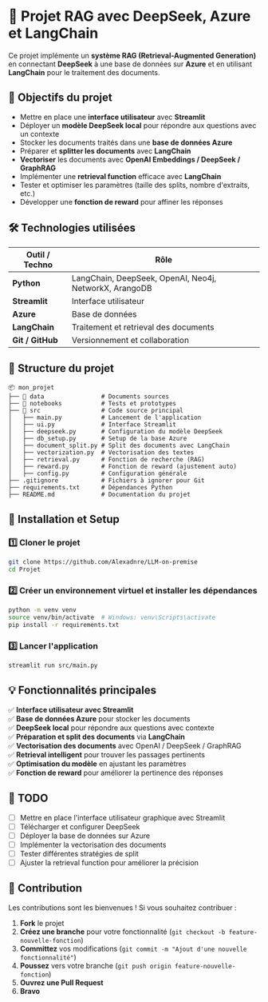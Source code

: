 # 🚀 Projet RAG avec DeepSeek, Azure et LangChain

Ce projet implémente un **système RAG (Retrieval-Augmented Generation)** en connectant **DeepSeek** à une base de données sur **Azure** et en utilisant **LangChain** pour le traitement des documents.

## 📌 Objectifs du projet

- Mettre en place une **interface utilisateur** avec **Streamlit**  
- Déployer un **modèle DeepSeek local** pour répondre aux questions avec un contexte  
- Stocker les documents traités dans une **base de données Azure**  
- Préparer et **splitter les documents** avec **LangChain**  
- **Vectoriser** les documents avec **OpenAI Embeddings / DeepSeek / GraphRAG**  
- Implémenter une **retrieval function** efficace avec **LangChain**  
- Tester et optimiser les paramètres (taille des splits, nombre d'extraits, etc.)  
- Développer une **fonction de reward** pour affiner les réponses  

## 🛠️ Technologies utilisées

| Outil / Techno  | Rôle |
|-----------------|------|
| **Python** | LangChain, DeepSeek, OpenAI, Neo4j, NetworkX, ArangoDB |
| **Streamlit** | Interface utilisateur |
| **Azure** | Base de données |
| **LangChain** | Traitement et retrieval des documents |
| **Git / GitHub** | Versionnement et collaboration |

## 📂 Structure du projet  

```
📦 mon_projet
├── 📂 data                # Documents sources
├── 📂 notebooks           # Tests et prototypes
├── 📂 src                 # Code source principal
│   ├── main.py           # Lancement de l'application
│   ├── ui.py             # Interface Streamlit
│   ├── deepseek.py       # Configuration du modèle DeepSeek
│   ├── db_setup.py       # Setup de la base Azure
│   ├── document_split.py # Split des documents avec LangChain
│   ├── vectorization.py  # Vectorisation des textes
│   ├── retrieval.py      # Fonction de recherche (RAG)
│   ├── reward.py         # Fonction de reward (ajustement auto)
│   ├── config.py         # Configuration générale
├── .gitignore            # Fichiers à ignorer pour Git
├── requirements.txt      # Dépendances Python
├── README.md             # Documentation du projet
```

## 🚀 Installation et Setup

### 1️⃣ Cloner le projet

```bash
git clone https://github.com/Alexadnre/LLM-on-premise
cd Projet
```

### 2️⃣ Créer un environnement virtuel et installer les dépendances  

```bash
python -m venv venv
source venv/bin/activate  # Windows: venv\Scripts\activate
pip install -r requirements.txt
```

### 3️⃣ Lancer l'application

```bash
streamlit run src/main.py
```

## 💡 Fonctionnalités principales  

✅ **Interface utilisateur avec Streamlit**  
✅ **Base de données Azure** pour stocker les documents  
✅ **DeepSeek local** pour répondre aux questions avec contexte  
✅ **Préparation et split des documents** via **LangChain**  
✅ **Vectorisation des documents** avec OpenAI / DeepSeek / GraphRAG  
✅ **Retrieval intelligent** pour trouver les passages pertinents  
✅ **Optimisation du modèle** en ajustant les paramètres  
✅ **Fonction de reward** pour améliorer la pertinence des réponses  

## 📅 TODO  

- [ ] Mettre en place l'interface utilisateur graphique avec Streamlit  
- [ ] Télécharger et configurer DeepSeek  
- [ ] Déployer la base de données sur Azure  
- [ ] Implémenter la vectorisation des documents  
- [ ] Tester différentes stratégies de split  
- [ ] Ajuster la retrieval function pour améliorer la précision  

## 🤝 Contribution

Les contributions sont les bienvenues ! Si vous souhaitez contribuer :  

1. **Fork** le projet  
2. **Créez une branche** pour votre fonctionnalité (`git checkout -b feature-nouvelle-fonction`)  
3. **Committez** vos modifications (`git commit -m "Ajout d'une nouvelle fonctionnalité"`)  
4. **Poussez** vers votre branche (`git push origin feature-nouvelle-fonction`)  
5. **Ouvrez une Pull Request**  
6. **Bravo**
